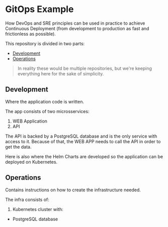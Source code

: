 # GitOps Example

How DevOps and SRE principles can be used in practice to achieve Continuous Deployment
(from development to production as fast and frictionless as possible).

This repository is divided in two parts:
- [Development](dev)
- [Operations](ops)

> In reality these would be multiple repositories,
> but we're keeping everything here for the sake of simplicity.

## Development

Where the application code is written.

The app consists of two microsservices:
1. WEB Application
2. API

The API is backed by a PostgreSQL database and is the only service with access to it.
Because of that, the WEB APP needs to call the API in order to get the data.

Here is also where the Helm Charts are developed so the application can be deployed on Kubernetes.

## Operations

Contains instructions on how to create the infrastructure needed.

The infra consists of:
1. Kubernetes cluster with:
  - PostgreSQL database
